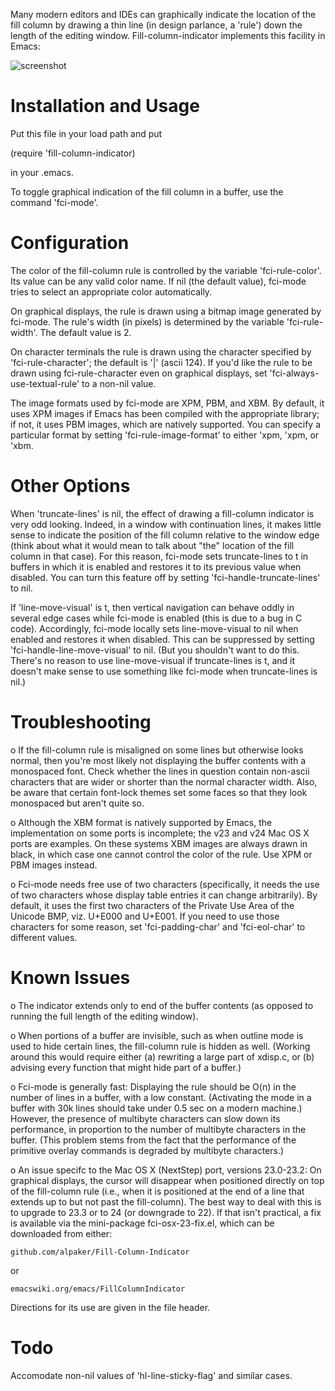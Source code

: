 Many modern editors and IDEs can graphically indicate the location of the
fill column by drawing a thin line (in design parlance, a 'rule') down the
length of the editing window.  Fill-column-indicator implements this
facility in Emacs:

![screenshot](https://github.com/alpaker/Fill-Column-Indicator/raw/master/FciRuleStyle.png)

Installation and Usage
======================

Put this file in your load path and put

  (require 'fill-column-indicator)

in your .emacs.

To toggle graphical indication of the fill column in a buffer, use the
command 'fci-mode'.

Configuration
=============

The color of the fill-column rule is controlled by the variable
'fci-rule-color'.  Its value can be any valid color name.  If nil (the
default value), fci-mode tries to select an appropriate color
automatically.

On graphical displays, the rule is drawn using a bitmap image generated by
fci-mode.  The rule's width (in pixels) is determined by the variable
'fci-rule-width'.  The default value is 2.

On character terminals the rule is drawn using the character specified by
'fci-rule-character'; the default is '|' (ascii 124).  If you'd like the
rule to be drawn using fci-rule-character even on graphical displays, set
'fci-always-use-textual-rule' to a non-nil value.

The image formats used by fci-mode are XPM, PBM, and XBM.  By default, it
uses XPM images if Emacs has been compiled with the appropriate library;
if not, it uses PBM images, which are natively supported.  You can specify
a particular format by setting 'fci-rule-image-format' to either 'xpm,
'xpm, or 'xbm.

Other Options
=============

When 'truncate-lines' is nil, the effect of drawing a fill-column
indicator is very odd looking. Indeed, in a window with continuation
lines, it makes little sense to indicate the position of the fill column
relative to the window edge (think about what it would mean to talk about
"the" location of the fill column in that case).  For this reason,
fci-mode sets truncate-lines to t in buffers in which it is enabled and
restores it to its previous value when disabled.  You can turn this
feature off by setting 'fci-handle-truncate-lines' to nil.

If 'line-move-visual' is t, then vertical navigation can behave oddly in
several edge cases while fci-mode is enabled (this is due to a bug in C
code).  Accordingly, fci-mode locally sets line-move-visual to nil when
enabled and restores it when disabled.  This can be suppressed by setting
'fci-handle-line-move-visual' to nil.  (But you shouldn't want to do
this.  There's no reason to use line-move-visual if truncate-lines is t,
and it doesn't make sense to use something like fci-mode when
truncate-lines is nil.)

Troubleshooting
===============

o If the fill-column rule is misaligned on some lines but otherwise looks
  normal, then you're most likely not displaying the buffer contents with
  a monospaced font.  Check whether the lines in question contain
  non-ascii characters that are wider or shorter than the normal character
  width.  Also, be aware that certain font-lock themes set some faces so
  that they look monospaced but aren't quite so.

o Although the XBM format is natively supported by Emacs, the
  implementation on some ports is incomplete; the v23 and v24 Mac OS X
  ports are examples.  On these systems XBM images are always drawn in
  black, in which case one cannot control the color of the rule.  Use XPM
  or PBM images instead.

o Fci-mode needs free use of two characters (specifically, it needs the
  use of two characters whose display table entries it can change
  arbitrarily).  By default, it uses the first two characters of the
  Private Use Area of the Unicode BMP, viz. U+E000 and U+E001.  If you
  need to use those characters for some reason, set 'fci-padding-char' and
  'fci-eol-char' to different values.

Known Issues
============

o The indicator extends only to end of the buffer contents (as opposed to
  running the full length of the editing window).

o When portions of a buffer are invisible, such as when outline mode is
  used to hide certain lines, the fill-column rule is hidden as
  well.  (Working around this would require either (a) rewriting a large
  part of xdisp.c, or (b) advising every function that might hide part of
  a buffer.)

o Fci-mode is generally fast:  Displaying the rule should be O(n) in the
  number of lines in a buffer, with a low constant.  (Activating the mode
  in a buffer with 30k lines should take under 0.5 sec on a modern
  machine.)  However, the presence of multibyte characters can slow down
  its performance, in proportion to the number of multibyte characters in
  the buffer.  (This problem stems from the fact that the performance of
  the primitive overlay commands is degraded by multibyte characters.)

o An issue specifc to the Mac OS X (NextStep) port, versions 23.0-23.2: On
  graphical displays, the cursor will disappear when positioned directly
  on top of the fill-column rule (i.e., when it is positioned at the end
  of a line that extends up to but not past the fill-column).  The best
  way to deal with this is to upgrade to 23.3 or to 24 (or downgrade to
  22).  If that isn't practical, a fix is available via the mini-package
  fci-osx-23-fix.el, which can be downloaded from either:

    github.com/alpaker/Fill-Column-Indicator

  or

    emacswiki.org/emacs/FillColumnIndicator

 Directions for its use are given in the file header.

Todo
====

Accomodate non-nil values of 'hl-line-sticky-flag' and similar cases.

